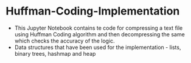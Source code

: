 # Huffman-Coding-Implementation

* This Jupyter Notebook contains te code for compressing a text file using Huffman Coding algorithm and then decompressing the same which checks the accuracy of the logic.
* Data structures that have been used for the implementation - lists, binary trees, hashmap and heap
